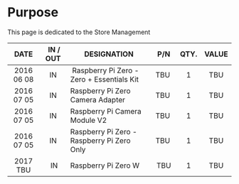 # Purpose
This page is dedicated to the Store Management



| DATE | IN / OUT | DESIGNATION | P/N | QTY. | VALUE |
| :---: | :---: | --- | :---: | :---: | :---: |
| 2016 06 08 | IN | Raspberry Pi Zero - Zero + Essentials Kit | TBU | 1 | TBU |
| 2016 07 05 | IN | Raspberry Pi Zero Camera Adapter | TBU | 1 | TBU |
| 2016 07 05 | IN | Raspberry Pi Camera Module V2 | TBU | 1 | TBU |
| 2016 07 05 | IN | Raspberry Pi Zero - Raspberry Pi Zero Only | TBU | 1 | TBU |
| 2017 TBU | IN | Raspberry Pi Zero W | TBU | 1 | TBU |
